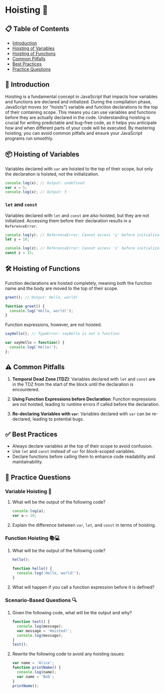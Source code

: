 # Hoisting 🚀


## 📋 Table of Contents

- [Introduction](#introduction)
- [Hoisting of Variables](#hoisting-of-variables)
- [Hoisting of Functions](#hoisting-of-functions)
- [Common Pitfalls](#common-pitfalls)
- [Best Practices](#best-practices)
- [Practice Questions](#practice-questions)

## 📝 Introduction

Hoisting is a fundamental concept in JavaScript that impacts how variables and functions are declared and initialized. During the compilation phase, JavaScript moves (or "hoists") variable and function declarations to the top of their containing scope. This means you can use variables and functions before they are actually declared in the code. Understanding hoisting is crucial for writing predictable and bug-free code, as it helps you anticipate how and when different parts of your code will be executed. By mastering hoisting, you can avoid common pitfalls and ensure your JavaScript programs run smoothly.

## 📦 Hoisting of Variables

Variables declared with `var` are hoisted to the top of their scope, but only the declaration is hoisted, not the initialization.

```javascript
console.log(x); // Output: undefined
var x = 5;
console.log(x); // Output: 5
```

### `let` and `const`

Variables declared with `let` and `const` are also hoisted, but they are not initialized. Accessing them before their declaration results in a `ReferenceError`.

```javascript
console.log(y); // ReferenceError: Cannot access 'y' before initialization
let y = 10;

console.log(z); // ReferenceError: Cannot access 'z' before initialization
const z = 15;
```

## 🛠️ Hoisting of Functions

Function declarations are hoisted completely, meaning both the function name and the body are moved to the top of their scope.

```javascript
greet(); // Output: Hello, world!

function greet() {
  console.log('Hello, world!');
}
```

Function expressions, however, are not hoisted.

```javascript
sayHello(); // TypeError: sayHello is not a function

var sayHello = function() {
  console.log('Hello!');
};
```

## ⚠️ Common Pitfalls

1. **Temporal Dead Zone (TDZ)**: Variables declared with `let` and `const` are in the TDZ from the start of the block until the declaration is encountered.

2. **Using Function Expressions before Declaration**: Function expressions are not hoisted, leading to runtime errors if called before the declaration.

3. **Re-declaring Variables with `var`**: Variables declared with `var` can be re-declared, leading to potential bugs.

## ✅ Best Practices

- Always declare variables at the top of their scope to avoid confusion.
- Use `let` and `const` instead of `var` for block-scoped variables.
- Declare functions before calling them to enhance code readability and maintainability.

## 📘 Practice Questions

### Variable Hoisting 📝

1. What will be the output of the following code?

    ```javascript
    console.log(a);
    var a = 10;
    ```

2. Explain the difference between `var`, `let`, and `const` in terms of hoisting.

### Function Hoisting 📚💻

1. What will be the output of the following code?

    ```javascript
    hello();
    
    function hello() {
      console.log('Hello, world!');
    }
    ```

2. What will happen if you call a function expression before it is defined?

### Scenario-Based Questions 🔍

1. Given the following code, what will be the output and why?

    ```javascript
    function test() {
      console.log(message);
      var message = 'Hoisted!';
      console.log(message);
    }
    test();
    ```

2. Rewrite the following code to avoid any hoisting issues:

    ```javascript
    var name = 'Alice';
    function printName() {
      console.log(name);
      var name = 'Bob';
    }
    printName();
    ```
